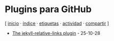 # Plugins para GitHub
[ [inicio](/index.md) · [índice](/indice.md) · [etiquetas](/etiquetas.md) · [actividad](/actividad.md) · [compartir](https://x.com/intent/tweet?text=Plugins+para+GitHub+%E2%80%94+Etiquetas%0A%0A%E2%86%92+https%3A%2F%2Fgithub.com%2Fjucardus%2Fjucardus.github.io%2Fblob%2Fmain%2Fp%2Fl%2Fplugins-para-github.md%0A%0A%23etiquetas_jucardus) ]

* [The jekyll-relative-links plugin](/t/h/e/the-jekyll-ralative-links-plugin.md) - 25-10-28